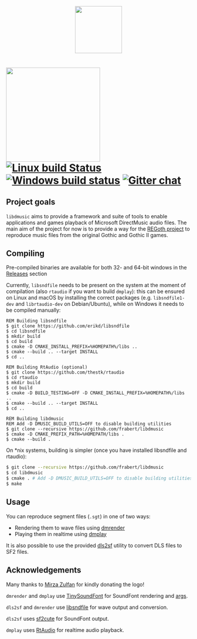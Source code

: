 <h4 align="center">
  <br>
  <img width="128" src="https://cdn.rawgit.com/frabert/libdmusic/3ea57d5/media/logo.svg">
  <br>
</h4>

<img width="256" src="https://cdn.rawgit.com/frabert/libdmusic/3ea57d5/media/logo_full.svg"> [![Linux build Status](https://travis-ci.org/frabert/libdmusic.svg?branch=master)](https://travis-ci.org/frabert/libdmusic) [![Windows build status](https://ci.appveyor.com/api/projects/status/7t7ral8wos4p7idc?svg=true)](https://ci.appveyor.com/project/frabert/libdmusic) [![Gitter chat](https://badges.gitter.im/frabert/libdmusic.png)](https://gitter.im/frabert/libdmusic)
=========

Project goals
-------------

`libdmusic` aims to provide a framework and suite of tools to enable applications and games playback of Microsoft DirectMusic audio files. The main aim of the project for now is to provide a way for the [REGoth project](https://github.com/REGoth-project/REGoth) to reproduce music files from the original Gothic and Gothic II games.

Compiling
---------

Pre-compiled binaries are available for both 32- and 64-bit windows in the [Releases](https://github.com/frabert/libdmusic/releases) section

Currently, `libsndfile` needs to be present on the system at the moment of compilation (also `rtaudio` if you want to build `dmplay`):
this can be ensured on Linux and macOS by installing the correct packages (e.g. `libsndfile1-dev` and `librtaudio-dev` on Debian/Ubuntu),
while on Windows it needs to be compiled manually:

````batch
REM Building libsndfile
$ git clone https://github.com/erikd/libsndfile
$ cd libsndfile
$ mkdir build
$ cd build
$ cmake -D CMAKE_INSTALL_PREFIX=%HOMEPATH%/libs ..
$ cmake --build .. --target INSTALL
$ cd ..

REM Building RtAudio (optional)
$ git clone https://github.com/thestk/rtaudio
$ cd rtaudio
$ mkdir build
$ cd build
$ cmake -D BUILD_TESTING=OFF -D CMAKE_INSTALL_PREFIX=%HOMEPATH%/libs ..
$ cmake --build .. --target INSTALL
$ cd ..

REM Building libdmusic
REM Add -D DMUSIC_BUILD_UTILS=OFF to disable building utilities
$ git clone --recursive https://github.com/frabert/libdmusic
$ cmake -D CMAKE_PREFIX_PATH=%HOMEPATH/libs .
$ cmake --build .
````

On *nix systems, building is simpler (once you have installed libsndfile and rtaudio):

````sh
$ git clone --recursive https://github.com/frabert/libdmusic
$ cd libdmusic
$ cmake . # Add -D DMUSIC_BUILD_UTILS=OFF to disable building utilities
$ make
````

Usage
-----

You can reproduce segment files (`.sgt`) in one of two ways:

- Rendering them to wave files using [dmrender](utils/dmrender/README.md)
- Playing them in realtime using [dmplay](utils/dmplay/README.md)

It is also possible to use the provided [dls2sf](utils/dls2sf/README.md) utility to convert DLS files to SF2 files.

Acknowledgements
----------------

Many thanks to [Mirza Zulfan](https://github.com/mirzazulfan) for kindly donating the logo!

`dmrender` and `dmplay` use [TinySoundFont](https://github.com/schellingb/TinySoundFont) for SoundFont rendering and [args](https://github.com/Taywee/args).

`dls2sf` and `dmrender` use [libsndfile](http://www.mega-nerd.com/libsndfile/) for wave output and conversion.

`dls2sf` uses [sf2cute](https://github.com/gocha/sf2cute) for SoundFont output.

`dmplay` uses [RtAudio](http://www.music.mcgill.ca/~gary/rtaudio/) for realtime audio playback.
